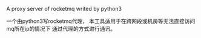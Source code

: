 A proxy server of rocketmq writed by python3

一个由python3写rocketmq代理，
本工具适用于在跨网段或机房等无法直接访问mq所在ip的情况下
通过代理的方式进行通讯。

